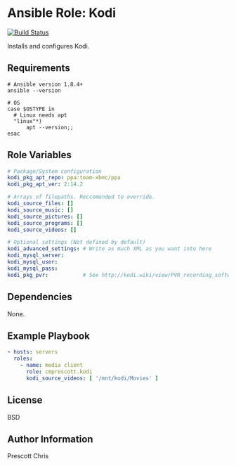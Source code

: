 Ansible Role: Kodi
=========
[![Build Status](https://travis-ci.org/cmprescott/ansible-role-kodi.svg?branch=master)](https://travis-ci.org/cmprescott/ansible-role-kodi)

Installs and configures Kodi.

Requirements
------------

```shell
# Ansible version 1.8.4+
ansible --version

# OS
case $OSTYPE in
  # Linux needs apt
  "linux"*)
      apt --version;;
esac
```

Role Variables
--------------

```yaml
# Package/System configuration
kodi_pkg_apt_repo: ppa:team-xbmc/ppa
kodi_pkg_apt_ver: 2:14.2

# Arrays of filepaths. Reccomended to override.
kodi_source_files: []
kodi_source_music: []
kodi_source_pictures: []
kodi_source_programs: []
kodi_source_videos: []

# Optional settings (Not defined by default)
kodi_advanced_settings: # Write as much XML as you want into here
kodi_mysql_server:
kodi_mysql_user:
kodi_mysql_pass:
kodi_pkg_pvr:           # See http://kodi.wiki/view/PVR_recording_software
```

Dependencies
------------

None.

Example Playbook
----------------

```yaml
- hosts: servers
  roles:
    - name: media client
      role: cmprescott.kodi
      kodi_source_videos: [ '/mnt/kodi/Movies' ]
```

License
-------

BSD

Author Information
------------------

Prescott Chris
